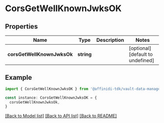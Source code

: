 # CorsGetWellKnownJwksOK

## Properties

| Name                       | Type       | Description | Notes                             |
| -------------------------- | ---------- | ----------- | --------------------------------- |
| **corsGetWellKnownJwksOk** | **string** |             | [optional] [default to undefined] |

## Example

```typescript
import { CorsGetWellKnownJwksOK } from '@affinidi-tdk/vault-data-manager-client'

const instance: CorsGetWellKnownJwksOK = {
  corsGetWellKnownJwksOk,
}
```

[[Back to Model list]](../README.md#documentation-for-models) [[Back to API list]](../README.md#documentation-for-api-endpoints) [[Back to README]](../README.md)
